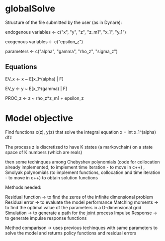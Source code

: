 # globalSolve

Structure of the file submitted by the user (as in Dynare):

endogenous variables <- c("x", "y", "z", "z_m1", "x_1", "y_1")

exogenous variables <- c("epsilon_z")

parameters <- c("alpha", "gamma", "rho_z", "sigma_z")

## Equations

EV_x <- x ~ E[x_1^(alpha) | F] 

EV_y <- y ~ E[x_1^(gamma) | F]

PROC_z <- z ~ rho_z*z_m1 + epsilon_z

# Model objective

Find functions x(z), y(z) that solve the integral equation x = int x_1^(alpha) dfz

The process z is discretized to have K states (a markovchain) on a state space of K numbers (which are reals)

then some techinques among Chebyshev polynomials (code for collocation already implemented, to implement time iteration - to move in c++) , Smolyak polynomials (to implement functions, collocation and time iteration - to move in c++) to obtain solution functions

Methods needed:

Residual function -> to find the zeros of the infinite dimensional problem
Residual error -> to evaluate the model performance
Matching moments -> to find the optimal value of the parameters in a D-dimensional grid
Simulation -> to generate a path for the joint process
Impulse Response -> to generate impulse response functions

Method comparison -> uses previous techinques with same parameters to solve the model and returns policy functions and residual errors
